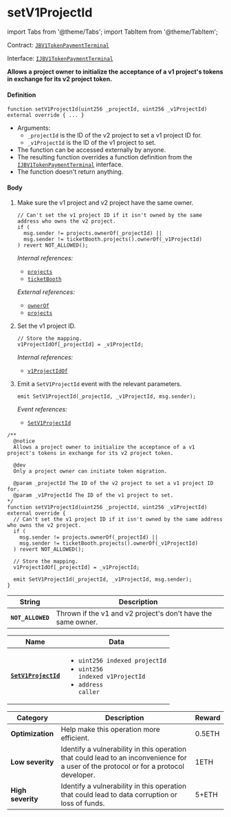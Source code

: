 # setV1ProjectId

import Tabs from '@theme/Tabs';
import TabItem from '@theme/TabItem';

Contract: [`JBV1TokenPaymentTerminal`](/dev/deprecated/v2/contracts/or-payment-terminals/jbv1tokenpaymentterminal/README.md)​‌

Interface: [`IJBV1TokenPaymentTerminal`](/dev/deprecated/v2/interfaces/ijbv1tokenpaymentterminal.md)

<Tabs>
<TabItem value="Step by step" label="Step by step">

**Allows a project owner to initialize the acceptance of a v1 project's tokens in exchange for its v2 project token.**

#### Definition

```
function setV1ProjectId(uint256 _projectId, uint256 _v1ProjectId) external override { ... }
```

* Arguments:
  * `_projectId` is the ID of the v2 project to set a v1 project ID for.
  * `_v1ProjectId` is the ID of the v1 project to set.
* The function can be accessed externally by anyone.
* The resulting function overrides a function definition from the [`IJBV1TokenPaymentTerminal`](/dev/deprecated/v2/interfaces/ijbv1tokenpaymentterminal.md) interface.
* The function doesn't return anything.

#### Body

1.  Make sure the v1 project and v2 project have the same owner.

    ```
    // Can't set the v1 project ID if it isn't owned by the same address who owns the v2 project.
    if (
      msg.sender != projects.ownerOf(_projectId) ||
      msg.sender != ticketBooth.projects().ownerOf(_v1ProjectId)
    ) revert NOT_ALLOWED();
    ```

    _Internal references:_

    * [`projects`](/dev/deprecated/v2/contracts/or-payment-terminals/jbv1tokenpaymentterminal/properties/projects.md)
    * [`ticketBooth`](/dev/deprecated/v2/contracts/or-payment-terminals/jbv1tokenpaymentterminal/properties/ticketbooth.md)

    _External references:_

    * [`ownerOf`](https://docs.openzeppelin.com/contracts/4.x/api/token/erc721#IERC721-ownerOf-uint256-)
    * [`projects`](https://github.com/jbx-protocol/juice-contracts-v1/blob/a91b55e8d264267c338b089aa9a45b29fd8e8f13/contracts/interfaces/ITicketBooth.sol#L71)

2.  Set the v1 project ID.

    ```
    // Store the mapping.
    v1ProjectIdOf[_projectId] = _v1ProjectId;
    ```

    _Internal references:_

    * [`v1ProjectIdOf`](/dev/deprecated/v2/contracts/or-payment-terminals/jbv1tokenpaymentterminal/properties/v1projectidof.md)

3.  Emit a `SetV1ProjectId` event with the relevant parameters.

    ```
    emit SetV1ProjectId(_projectId, _v1ProjectId, msg.sender);
    ```

    _Event references:_

    * [`SetV1ProjectId`](/dev/deprecated/v2/contracts/or-payment-terminals/jbv1tokenpaymentterminal/events/setv1projectid.md)


</TabItem>

<TabItem value="Code" label="Code">

```
/**
  @notice
  Allows a project owner to initialize the acceptance of a v1 project's tokens in exchange for its v2 project token.

  @dev
  Only a project owner can initiate token migration.

  @param _projectId The ID of the v2 project to set a v1 project ID for.
  @param _v1ProjectId The ID of the v1 project to set.
*/
function setV1ProjectId(uint256 _projectId, uint256 _v1ProjectId) external override {
  // Can't set the v1 project ID if it isn't owned by the same address who owns the v2 project.
  if (
    msg.sender != projects.ownerOf(_projectId) ||
    msg.sender != ticketBooth.projects().ownerOf(_v1ProjectId)
  ) revert NOT_ALLOWED();

  // Store the mapping.
  v1ProjectIdOf[_projectId] = _v1ProjectId;

  emit SetV1ProjectId(_projectId, _v1ProjectId, msg.sender);
}
```

</TabItem>

<TabItem value="Errors" label="Errors">

| String                       | Description                                             |
| ---------------------------- | ------------------------------------------------------- |
| **`NOT_ALLOWED`** | Thrown if the v1 and v2 project's don't have the same owner. |

</TabItem>

<TabItem value="Events" label="Events">

| Name                          | Data                                                                                                                                                                                                                                                                                                                                                                                                                                                                        |
| ----------------------------- | --------------------------------------------------------------------------------------------------------------------------------------------------------------------------------------------------------------------------------------------------------------------------------------------------------------------------------------------------------------------------------------------------------------------------------------------------------------------------- |
| [**`SetV1ProjectId`**](/dev/deprecated/v2/contracts/or-payment-terminals/jbv1tokenpaymentterminal/events/setv1projectid.md)                                         | <ul><li><code>uint256 indexed projectId</code></li><li><code>uint256 indexed v1ProjectId</code></li><li><code>address caller</code></li></ul>        |

</TabItem>

<TabItem value="Bug bounty" label="Bug bounty">

| Category          | Description                                                                                                                            | Reward |
| ----------------- | -------------------------------------------------------------------------------------------------------------------------------------- | ------ |
| **Optimization**  | Help make this operation more efficient.                                                                                               | 0.5ETH |
| **Low severity**  | Identify a vulnerability in this operation that could lead to an inconvenience for a user of the protocol or for a protocol developer. | 1ETH   |
| **High severity** | Identify a vulnerability in this operation that could lead to data corruption or loss of funds.                                        | 5+ETH  |

</TabItem>
</Tabs>

